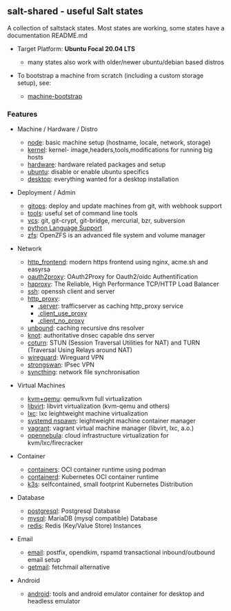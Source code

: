 ## salt-shared - useful Salt states

A collection of saltstack states. Most states are working,
some states have a documentation README.md

* Target Platform: **Ubuntu Focal 20.04 LTS**
    * many states also work with older/newer ubuntu/debian based distros

* To bootstrap a machine from scratch (including a custom storage setup), see:
    * [machine-bootstrap](https://github.com/wuxxin/machine-bootstrap)

### Features

* Machine / Hardware / Distro
    * [node](node): basic machine setup (hostname, locale, network, storage)
    * [kernel](kernel): kernel- image,headers,tools,modifications for running big hosts
    * [hardware](hardware): hardware related packages and setup
    * [ubuntu](ubuntu): disable or enable ubuntu specifics
    * [desktop](desktop): everything wanted for a desktop installation

* Deployment / Admin
    * [gitops](gitops): deploy and update machines from git, with webhook support
    * [tools](tools): useful set of command line tools
    * [vcs](vcs): git, git-crypt, git-bridge, mercurial, bzr, subversion
    * [python Language Support](python)
    * [zfs](zfs): OpenZFS is an advanced file system and volume manager

* Network
    * [http_frontend](http_frontend): modern https frontend using nginx, acme.sh and easyrsa
    * [oauth2proxy](oauth2proxy): OAuth2Proxy for Oauth2/oidc Authentification
    * [haproxy](haproxy): The Reliable, High Performance TCP/HTTP Load Balancer
    * [ssh](ssh): openssh client and server
    * [http_proxy](http_proxy):
        * [.server](http_proxy/server.sls): trafficserver as caching http_proxy service
        * [.client_use_proxy](http_proxy/client_use_proxy.sls)
        * [.client_no_proxy](http_proxy/client_no_proxy.sls)
    * [unbound](unbound): caching recursive dns resolver
    * [knot](knot): authoritative dnsec capable dns server
    * [coturn](coturn): STUN (Session Traversal Utilities for NAT) and TURN (Traversal Using Relays around NAT)
    * [wireguard](wireguard): Wireguard VPN
    * [strongswan](strongswan): IPsec VPN
    * [syncthing](syncthing): network file synchronisation

* Virtual Machines
    * [kvm+qemu](kernel/kvm): qemu/kvm full virtualization
    * [libvirt](libvirt): libvirt virtualization (kvm-qemu and others)
    * [lxc](kernel/lxc): lxc leightweight machine virtualization
    * [systemd nspawn](systemd/nspawn): leightweight machine container manager
    * [vagrant](vagrant): vagrant virtual machine manager (libvirt, lxc, a.o.)
    * [opennebula](opennebula): cloud infrastructure virtualization for kvm/lxc/firecracker

* Container
    * [containers](containers): OCI container runtime using podman
    * [containerd](containerd): Kubernetes OCI container runtime
    * [k3s](k3s): selfcontained, small footprint Kubernetes Distribution

* Database
    * [postgresql](postgresql): Postgresql Database
    * [mysql](mysql): MariaDB (mysql compatible) Database
    * [redis](redis): Redis (Key/Value Store) Instances

* Email
    * [email](email): postfix, opendkim, rspamd transactional inbound/outbound email setup
    * [getmail](getmail): fetchmail alternative

* Android
    * [android](android): tools and android emulator container for desktop and headless emulator
